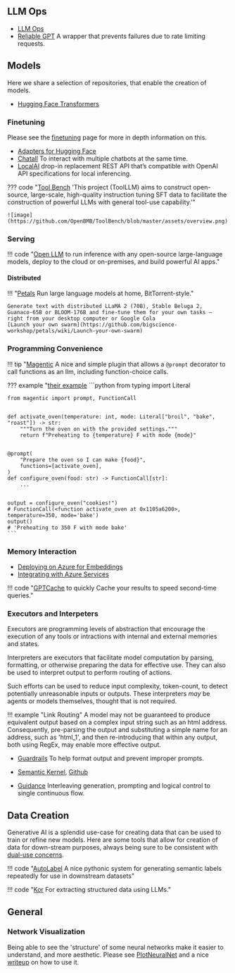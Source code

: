 
## LLM Ops

- [LLM Ops](https://github.com/microsoft/lmops)
- [Reliable GPT](https://github.com/BerriAI/reliableGPT) A wrapper that prevents failures due to rate limiting requests. 

## Models

Here we share a selection of repositories, that enable the creation of models.

- [Hugging Face Transformers](https://huggingface.co/transformers/v4.0.1/index.html)

### Finetuning

Please see the [finetuning](../../Understanding/models/finetuning.md) page for more in depth information on this. 

- [Adapters for Hugging Face](https://adapterhub.ml/)
- [Chatall](https://github.com/sunner/ChatALL) To interact with multiple chatbots at the same time.
- [LocalAI](https://github.com/go-skynet/LocalAI) drop-in replacement REST API that’s compatible with OpenAI API specifications for local inferencing.

??? code "[Tool Bench](https://github.com/OpenBMB/ToolBench) 'This project (ToolLLM) aims to construct open-source, large-scale, high-quality instruction tuning SFT data to facilitate the construction of powerful LLMs with general tool-use capability.'"

    ![image](https://github.com/OpenBMB/ToolBench/blob/master/assets/overview.png)

### Serving
!!! code "[Open LLM](https://github.com/bentoml/OpenLLM) to run inference with any open-source large-language models, deploy to the cloud or on-premises, and build powerful AI apps."

#### Distributed

!!! "[Petals](https://github.com/bigscience-workshop/petals) Run large language models at home, BitTorrent-style."

    Generate text with distributed LLaMA 2 (70B), Stable Beluga 2, Guanaco-65B or BLOOM-176B and fine‑tune them for your own tasks — right from your desktop computer or Google Cola
    [Launch your own swarm](https://github.com/bigscience-workshop/petals/wiki/Launch-your-own-swarm)

### Programming Convenience

!!! tip "[Magentic](https://github.com/jackmpcollins/magentic)
    A nice and simple plugin that allows a `@prompt` decorator to call functions as an llm, including function-choice calls.

??? example "[their example](https://github.com/jackmpcollins/magentic)
    ```python
    from typing import Literal

    from magentic import prompt, FunctionCall
    
    
    def activate_oven(temperature: int, mode: Literal["broil", "bake", "roast"]) -> str:
        """Turn the oven on with the provided settings."""
        return f"Preheating to {temperature} F with mode {mode}"
    
    
    @prompt(
        "Prepare the oven so I can make {food}",
        functions=[activate_oven],
    )
    def configure_oven(food: str) -> FunctionCall[str]:
        ...
    
    
    output = configure_oven("cookies!")
    # FunctionCall(<function activate_oven at 0x1105a6200>, temperature=350, mode='bake')
    output()
    # 'Preheating to 350 F with mode bake'
    ```



### Memory Interaction

- [Deploying on Azure for Embeddings](https://github.com/ruoccofabrizio/azure-open-ai-embeddings-qna)
- [Integrating with Azure Services](https://www.youtube.com/watch?v=tW2EA4aZ_YQ)



!!! code "[GPTCache](https://github.com/zilliztech/GPTCache) to quickly Cache your results to speed second-time queries."

###  Executors and Interpeters

Executors are programming levels of abstraction that encourage the execution of any tools or intractions with internal and external memories and states. 

Interpreters are executors that facilitate model computation by parsing, formatting, or otherwise preparing the data for effective use. They can also be used to interpret output to perform routing of actions. 

Such efforts can be used to reduce input complexity, token-count, to detect potentially unreasonable inputs or outputs. These interpreters _may_ be agents or models themselves, thought that is not required. 

!!! example "Link Routing"
    A model may not be guaranteed to produce equivalent output based on a complex input string such as an html address. Consequently, pre-parsing the output and substituting a simple name for an address, such as 'html_1', and then re-introducing that within any output, both using RegEx, may enable more effective output. 

- [Guardrails](https://shreyar.github.io/guardrails/) To help format output and prevent improper prompts.

- [Semantic Kernel](https://github.com/microsoft/semantic-kernel/blob/main/samples/notebooks/python/00-getting-started.ipynb), [Github](https://github.com/microsoft/semantic-kernel/tree/main)

- ️[Guidance](https://github.com/microsoft/guidance/) Interleaving generation, prompting and logical control to single  continuous flow.



## Data Creation

Generative AI is a splendid use-case for creating data that can be used to train or refine new models. Here are some tools that allow for creation of data for down-stream purposes, always being sure to be consistent with [dual-use concerns](../../Understanding/overview/challenges.md#dual-use).

!!! code "[AutoLabel](https://github.com/refuel-ai/autolabel) A nice pythonic system for generating semantic labels repeatedly for use in downstream datasets"

!!! code "[Kor](https://github.com/eyurtsev/kor) For extracting structured data using LLMs."

## General

### Network Visualization

Being able to see the 'structure' of some neural networks make it easier to understand, and more aesthetic.  Please see
[PlotNeuralNet](https://github.com/HarisIqbal88/PlotNeuralNet) and a nice [writeup](https://pub.towardsai.net/creating-stunning-neural-network-visualizations-with-chatgpt-and-plotneuralnet-adab37589e5) on how to use it. 